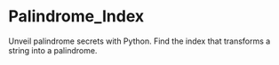 # Palindrome_Index
Unveil palindrome secrets with Python. Find the index that transforms a string into a palindrome.
